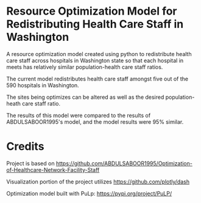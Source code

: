 # Resource Optimization Model for Redistributing Health Care Staff in Washington

A resource optimization model created using python to redistribute health care staff across hospitals in Washington state so that each hospital in meets has relatively similar population-health care staff ratios.

The current model redistributes health care staff amongst five out of the 590 hospitals in Washington.

The sites being optimizes can be altered as well as the desired population-heath care staff ratio.

The results of this model were compared to the results of ABDULSABOOR1995's model, and the model results were 95% similar.


# Credits

Project is based on https://github.com/ABDULSABOOR1995/Optimization-of-Healthcare-Network-Facility-Staff

Visualization portion of the project utilizes https://github.com/plotly/dash

Optimization model built with PuLp: https://pypi.org/project/PuLP/
